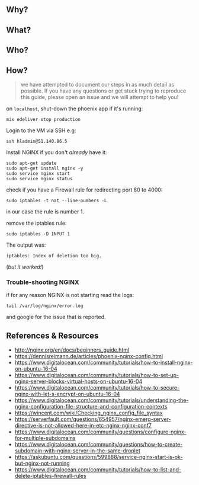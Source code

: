 
## Why?

## What?

## Who?


## How?

> we have attempted to document our steps in as much detail as possible.
> If you have any questions or get stuck trying to reproduce this guide,
please open an issue and we will attempt to help you!



on `localhost`, shut-down the phoenix app if it's running:
```
mix edeliver stop production
```


Login to the VM via SSH e.g:
```
ssh hladmin@51.140.86.5
```

Install NGINX if you don't *already* have it:
```
sudo apt-get update
sudo apt-get install nginx -y
sudo service nginx start
sudo service nginx status
```

check if you have a Firewall rule for redirecting port 80 to 4000:
```
sudo iptables -t nat --line-numbers -L
```
in our case the rule is number 1.

remove the iptables rule:
```
sudo iptables -D INPUT 1
```
The output was:
```
iptables: Index of deletion too big.
```
(_but it worked!_)


### Trouble-shooting NGINX

if for any reason NGINX is not starting read the logs:
```
tail /var/log/nginx/error.log
```
and google for the issue that is reported.


## References & Resources

+ http://nginx.org/en/docs/beginners_guide.html
+ https://dennisreimann.de/articles/phoenix-nginx-config.html
+ https://www.digitalocean.com/community/tutorials/how-to-install-nginx-on-ubuntu-16-04
+ https://www.digitalocean.com/community/tutorials/how-to-set-up-nginx-server-blocks-virtual-hosts-on-ubuntu-16-04
+ https://www.digitalocean.com/community/tutorials/how-to-secure-nginx-with-let-s-encrypt-on-ubuntu-16-04
+ https://www.digitalocean.com/community/tutorials/understanding-the-nginx-configuration-file-structure-and-configuration-contexts
+ https://wincent.com/wiki/Checking_nginx_config_file_syntax
+ https://serverfault.com/questions/654957/nginx-emerg-server-directive-is-not-allowed-here-in-etc-nginx-nginx-conf7
+ https://www.digitalocean.com/community/questions/configure-nginx-for-multiple-subdomains
+ https://www.digitalocean.com/community/questions/how-to-create-subdomain-with-nginx-server-in-the-same-droplet
+ https://askubuntu.com/questions/599888/service-nginx-start-is-ok-but-nginx-not-running
+ https://www.digitalocean.com/community/tutorials/how-to-list-and-delete-iptables-firewall-rules
